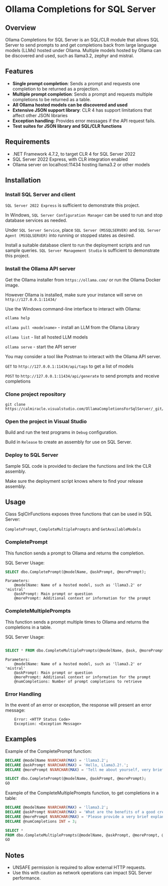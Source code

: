 # Ollama Completions for SQL Server

## Overview

Ollama Completions for SQL Server is an SQL/CLR module that allows SQL Server to send prompts to and
get completions back from large language models (LLMs) hosted under Ollama. Multiple models hosted
by Ollama can be discovered and used, such as llama3.2, zephyr and mistral.

## Features

- **Single prompt completion**: Sends a prompt and requests one completion to be returned as a projection.
- **Multiple prompt completion**: Sends a prompt and requests multiple completions to be returned as a table.
- **All Ollama hosted models can be discovered and used**
- **Extensive JSON support library**: CLR 4 has support limitations that affect other JSON libraries
- **Exception handling**: Provides error messages if the API request fails.
- **Test suites for JSON library and SQL/CLR functions**

## Requirements

- .NET Framework 4.7.2, to target CLR 4 for SQL Server 2022
- SQL Server 2022 Express, with CLR integration enabled
- Ollama server on localhost:11434 hosting llama3.2 or other models

## Installation

### Install SQL Server and client

`SQL Server 2022 Express` is sufficient to demonstrate this project. 

In Windows, `SQL Server Configuration Manager` can be used to run and stop database
services as needed. 

Under `SQL Server Service`, place `SQL Server (MSSQLSERVER)` and 
`SQL Server Agent (MSSQLSERVER)` into running or stopped states as desired.

Install a suitable database client to run the deployment scripts and run sample queries.
`SQL Server Management Studio` is sufficient to demonstrate this project.

### Install the Ollama API server

Get the Ollama installer from `https://ollama.com/` or run the Ollama Docker image.
 
However Ollama is installed, make sure your instance will serve on `http://127.0.0.1:11434/ `

Use the Windows command-line interface to interact with Ollama:

`ollama help`

`ollama pull <modelname>` - install an LLM from the Ollama Library

`ollama list` - list all hosted LLM models

`ollama serve` - start the API server

You may consider a tool like Postman to interact with the Ollama API server.

`GET` to `http://127.0.0.1:11434/api/tags` to get a list of models

`POST` to `http://127.0.0.1:11434/api/generate` to send prompts and receive completions

### Clone project repository

```
git clone https://calmiracle.visualstudio.com/OllamaCompletionsForSqlServer/_git/OllamaCompletionsForSqlServer
```

### Open the project in Visual Studio

Build and run the test programs in `Debug` configuration. 

Build in `Release` to create an assembly for use on SQL Server. 


### Deploy to SQL Server

Sample SQL code is provided to declare the functions and link the CLR assembly.

Make sure the deployment script knows where to find your release assembly.

## Usage

Class SqlClrFunctions exposes three functions that can be used in SQL Server:

`CompletePrompt`, `CompleteMultiplePrompts` and `GetAvailableModels`

### CompletePrompt

This function sends a prompt to Ollama and returns the completion.

SQL Server Usage:

```sql
SELECT dbo.CompletePrompt(@modelName, @askPrompt, @morePrompt);
```

    Parameters:
        @modelName: Name of a hosted model, such as 'llama3.2' or 'mistral'
        @askPrompt: Main prompt or question
        @morePrompt: Additional context or information for the prompt

### CompleteMultiplePrompts

This function sends a prompt multiple times to Ollama and returns the completions in a table.

SQL Server Usage:

```sql

SELECT * FROM dbo.CompleteMultiplePrompts(@modelName, @ask, @morePrompt, @numCompletions);
```

    Parameters:
        @modelName: Name of a hosted model, such as 'llama3.2' or 'mistral'
        @askPrompt: Main prompt or question
        @morePrompt: Additional context or information for the prompt
        @numCompletions: Number of prompt completions to retrieve

### Error Handling

In the event of an error or exception, the response will present an error message:

```
    Error: <HTTP Status Code>
    Exception: <Exception Message>
```

## Examples

Example of the CompletePrompt function:

```sql
DECLARE @modelName NVARCHAR(MAX) = 'llama3.2';
DECLARE @askPrompt NVARCHAR(MAX) = 'Hello, Llama3.2!.';
DECLARE @morePrompt NVARCHAR(MAX) = 'Tell me about yourself, very briefly.';

SELECT dbo.CompletePrompt(@modelName, @askPrompt, @morePrompt);
GO
```

Example of the CompleteMultiplePrompts function, to get completions in a table:

```sql
DECLARE @modelName NVARCHAR(MAX) = 'llama3.2';
DECLARE @askPrompt NVARCHAR(MAX) = 'What are the benefits of a good credit score?';
DECLARE @morePrompt NVARCHAR(MAX) = 'Please provide a very brief explanation of 10 words or less.';
DECLARE @numCompletions INT = 3;

SELECT * 
FROM dbo.CompleteMultiplePrompts(@modelName, @askPrompt, @morePrompt, @numCompletions);
GO
```

## Notes

- UNSAFE permission is required to allow external HTTP requests.
- Use this with caution as network operations can impact SQL Server performance.
